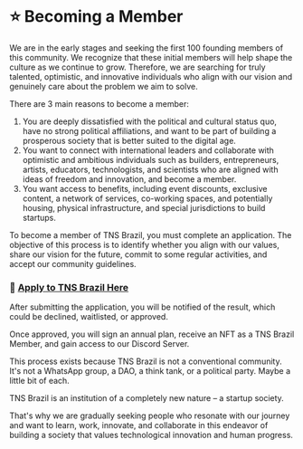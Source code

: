 # ⭐ Becoming a Member

We are in the early stages and seeking the first 100 founding members of this community. We recognize that these initial members will help shape the culture as we continue to grow. Therefore, we are searching for truly talented, optimistic, and innovative individuals who align with our vision and genuinely care about the problem we aim to solve.

There are 3 main reasons to become a member:

1. You are deeply dissatisfied with the political and cultural status quo, have no strong political affiliations, and want to be part of building a prosperous society that is better suited to the digital age.
2. You want to connect with international leaders and collaborate with optimistic and ambitious individuals such as builders, entrepreneurs, artists, educators, technologists, and scientists who are aligned with ideas of freedom and innovation, and become a member.
3. You want access to benefits, including event discounts, exclusive content, a network of services, co-working spaces, and potentially housing, physical infrastructure, and special jurisdictions to build startups.

To become a member of TNS Brazil, you must complete an application. The objective of this process is to identify whether you align with our values, share our vision for the future, commit to some regular activities, and accept our community guidelines.

### 📃 [Apply to TNS Brazil Here](https://forms.gle/zW5ZT5ihNB1bWYxV6)

After submitting the application, you will be notified of the result, which could be declined, waitlisted, or approved.

Once approved, you will sign an annual plan, receive an NFT as a TNS Brazil Member, and gain access to our Discord Server.

This process exists because TNS Brazil is not a conventional community. It's not a WhatsApp group, a DAO, a think tank, or a political party. Maybe a little bit of each.

TNS Brazil is an institution of a completely new nature – a startup society.

That's why we are gradually seeking people who resonate with our journey and want to learn, work, innovate, and collaborate in this endeavor of building a society that values technological innovation and human progress.
